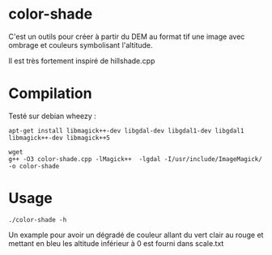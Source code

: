 color-shade
===========

C'est un outils pour créer à partir du DEM au format tif une image avec ombrage et couleurs symbolisant l'altitude.

Il est très fortement inspiré de hillshade.cpp

Compilation
===========
Testé sur debian wheezy :
```
apt-get install libmagick++-dev libgdal-dev libgdal1-dev libgdal1 libmagick++-dev libmagick++5
```

```
wget 
g++ -O3 color-shade.cpp -lMagick++  -lgdal -I/usr/include/ImageMagick/ -o color-shade
```


Usage
=====
```
./color-shade -h
```
Un example pour avoir un dégradé de couleur allant du vert clair au rouge et mettant en bleu les altitude inférieur à 0 est 
fourni dans scale.txt